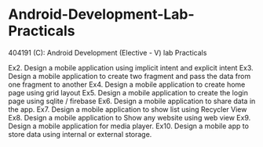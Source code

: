 # Android-Development-Lab-Practicals
404191 (C): Android Development (Elective - V) lab Practicals

Ex2. Design a mobile application using implicit intent and explicit intent
Ex3. Design a mobile application to create two fragment and pass the data from one fragment to
another
Ex4. Design a mobile application to create home page using grid layout
Ex5. Design a mobile application to create the login page using sqlite / firebase
Ex6. Design a mobile application to share data in the app.
Ex7. Design a mobile application to show list using Recycler View
Ex8. Design a mobile application to Show any website using web view
Ex9. Design a mobile application for media player.
Ex10. Design a mobile app to store data using internal or external storage.
